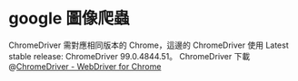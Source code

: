 # google 圖像爬蟲
ChromeDriver 需對應相同版本的 Chrome，這邊的 ChromeDriver 使用 Latest stable release: ChromeDriver 99.0.4844.51。
ChromeDriver 下載 @[ChromeDriver - WebDriver for Chrome](https://chromedriver.chromium.org/downloads)